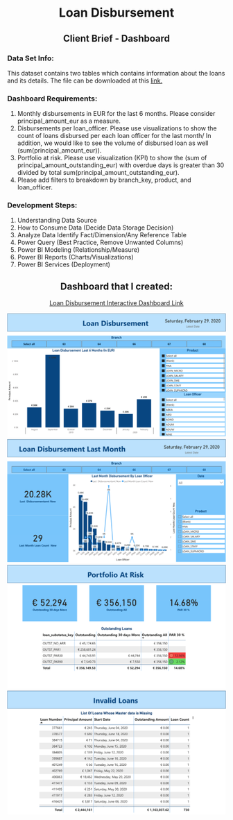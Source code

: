 <h1 align="center">Loan Disbursement</h1>
<h2 align="center">Client Brief - Dashboard</h2>

<P>
  <h3>Data Set Info:</h3>
  <P>
    This dataset contains two tables which contains information about the loans and its details. The file can be downloaded at this <a 
    href="https://drive.google.com/drive/folders/1S36-EOijNrfPgL1UhlW4Blfj-S_m3Apn?usp=sharing">link.</a>
  </P>

  <h3>Dashboard Requirements:</h3>
  <P>
    <ol>
      <li>Monthly disbursements in EUR for the last 6 months. Please consider principal_amount_eur as a measure.</li>
      <li>
        Disbursements per loan_officer. Please use visualizations to show the count of loans disbursed per each loan officer for the last month/ In addition, we would                  like to see the volume of disbursed loan as well (sum(principal_amount_eur)).
      </li>
      <li>
         Portfolio at risk. Please use visualization (KPI) to show the (sum of principal_amount_outstanding_eur) with overdue days is greater than 30 divided by total 
         sum(principal_amount_outstanding_eur). 
      </li>
      <li>Please add filters to breakdown by branch_key, product, and loan_officer. </li>
    </ol>
  </P>

  <h3>Development Steps:</h3>
  <P>
    <ol>
      <li>Understanding Data Source</li>
      <li>How to Consume Data (Decide Data Storage Decision)</li>
      <li>Analyze Data Identify Fact/Dimension/Any Reference Table</li>
      <li>Power Query (Best Practice, Remove Unwanted Columns)</li>
      <li>Power BI Modeling (Relationship/Measure)</li>
      <li>Power BI Reports (Charts/Visualizations)</li>
      <li>Power BI Services (Deployment)</li>
    </ol>
  </P>

      
</P>

<P>
  <h2 align="center">Dashboard that I created:</h2>
  <P align="center">
    <a href="https://luisosorio3214.github.io/Power-BI-Dashboards/Loan%20Disbursement/index.html">Loan Disbursement Interactive Dashboard Link</a>
  </P>
  <img src="Loan - Dashboard Images/Loan - Dashboard-1.png">
  <img src="Loan - Dashboard Images/Loan - Dashboard-2.png">
  <img src="Loan - Dashboard Images/Loan - Dashboard-3.png">
  <img src="Loan - Dashboard Images/Loan - Dashboard-4.png">
</P>
